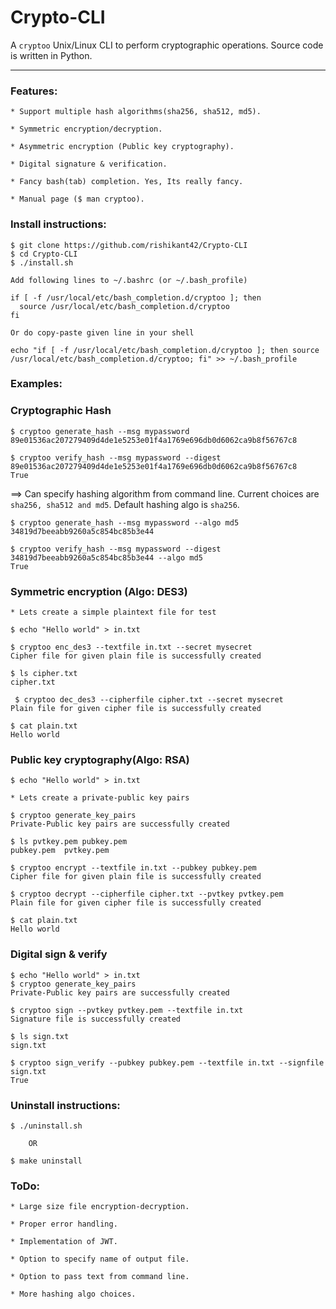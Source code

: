# Crypto-CLI

A `cryptoo` Unix/Linux CLI to perform cryptographic operations. Source code is written in Python. 

---

### Features:
```
* Support multiple hash algorithms(sha256, sha512, md5).

* Symmetric encryption/decryption.

* Asymmetric encryption (Public key cryptography).

* Digital signature & verification.

* Fancy bash(tab) completion. Yes, Its really fancy.

* Manual page ($ man cryptoo).
```
### Install instructions:
```
$ git clone https://github.com/rishikant42/Crypto-CLI
$ cd Crypto-CLI
$ ./install.sh

Add following lines to ~/.bashrc (or ~/.bash_profile)

if [ -f /usr/local/etc/bash_completion.d/cryptoo ]; then
  source /usr/local/etc/bash_completion.d/cryptoo
fi

Or do copy-paste given line in your shell

echo "if [ -f /usr/local/etc/bash_completion.d/cryptoo ]; then source /usr/local/etc/bash_completion.d/cryptoo; fi" >> ~/.bash_profile
```

### Examples:

### Cryptographic Hash

```
$ cryptoo generate_hash --msg mypassword
89e01536ac207279409d4de1e5253e01f4a1769e696db0d6062ca9b8f56767c8

$ cryptoo verify_hash --msg mypassword --digest 89e01536ac207279409d4de1e5253e01f4a1769e696db0d6062ca9b8f56767c8
True
```

==> Can specify hashing algorithm from command line. Current choices are `sha256, sha512 and md5`. Default hashing algo is `sha256`.

```
$ cryptoo generate_hash --msg mypassword --algo md5
34819d7beeabb9260a5c854bc85b3e44

$ cryptoo verify_hash --msg mypassword --digest 34819d7beeabb9260a5c854bc85b3e44 --algo md5
True
```

### Symmetric encryption (Algo: DES3)

```
* Lets create a simple plaintext file for test

$ echo "Hello world" > in.txt

$ cryptoo enc_des3 --textfile in.txt --secret mysecret
Cipher file for given plain file is successfully created

$ ls cipher.txt 
cipher.txt

 $ cryptoo dec_des3 --cipherfile cipher.txt --secret mysecret
Plain file for given cipher file is successfully created

$ cat plain.txt 
Hello world
```

### Public key cryptography(Algo: RSA)

```
$ echo "Hello world" > in.txt

* Lets create a private-public key pairs

$ cryptoo generate_key_pairs 
Private-Public key pairs are successfully created

$ ls pvtkey.pem pubkey.pem 
pubkey.pem	pvtkey.pem

$ cryptoo encrypt --textfile in.txt --pubkey pubkey.pem 
Cipher file for given plain file is successfully created

$ cryptoo decrypt --cipherfile cipher.txt --pvtkey pvtkey.pem 
Plain file for given cipher file is successfully created

$ cat plain.txt 
Hello world
```

### Digital sign & verify

```
$ echo "Hello world" > in.txt
$ cryptoo generate_key_pairs 
Private-Public key pairs are successfully created

$ cryptoo sign --pvtkey pvtkey.pem --textfile in.txt 
Signature file is successfully created

$ ls sign.txt 
sign.txt

$ cryptoo sign_verify --pubkey pubkey.pem --textfile in.txt --signfile sign.txt 
True
```

### Uninstall instructions:
```
$ ./uninstall.sh

    OR

$ make uninstall
```

### ToDo:
```
* Large size file encryption-decryption.

* Proper error handling.

* Implementation of JWT.

* Option to specify name of output file.

* Option to pass text from command line.

* More hashing algo choices.

```
